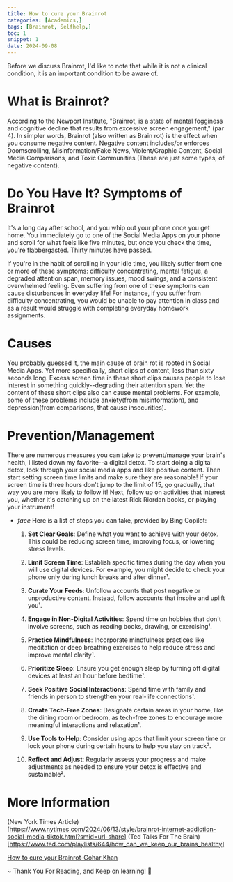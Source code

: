 ```yaml
---
title: How to cure your Brainrot
categories: [Academics,]
tags: [Brainrot, Selfhelp,]
toc: 1
snippet: 1
date: 2024-09-08
---
```

<p class="post-more-info" markdown="1">
Before we discuss Brainrot, I'd like to note that while it is not a clinical condition, it is an important condition to be aware of. 
</p>

# What is Brainrot?
 According to the Newport Institute, "Brainrot, is a state of mental fogginess and cognitive decline that results from excessive screen engagement," (par 4). In simpler words, Brainrot (also written as Brain rot) is the effect when you consume negative content. Negative content includes/or enforces Doomscrolling, Misinformation/Fake News, Violent/Graphic Content, Social Media Comparisons, and Toxic Communities (These are just some types, of negative content). 

# Do You Have It? Symptoms of Brainrot

It's a long day after school, and you whip out your phone once you get home. You immediately go to one of the Social Media Apps on your phone and scroll for what feels like five minutes, but once you check the time, you're flabbergasted. Thirty minutes have passed.

If you're in the habit of scrolling in your idle time, you likely suffer from one or more of these symptoms: difficulty concentrating, mental fatigue, a degraded attention span, memory issues, mood swings, and a consistent overwhelmed feeling. Even suffering from one of these symptoms can cause disturbances in everyday life! For instance, if you suffer from difficulty concentrating, you would be unable to pay attention in class and as a result would struggle with completing everyday homework assignments. 

# Causes

You probably guessed it, the main cause of brain rot is rooted in Social Media Apps. Yet more specifically, short clips of content, less than sixty seconds long. Excess screen time in these short clips causes people to lose interest in something quickly--degrading their attention span. Yet the content of these short clips also can cause mental problems. For example, some of these problems include anxiety(from misinformation), and depression(from comparisons, that cause insecurities).

# Prevention/Management
There are numerous measures you can take to prevent/manage your brain's health, I listed down my favorite--a digital detox.
To start doing a digital detox, look through your social media apps and like positive content. Then start setting screen time limits and make sure they are reasonable! If your screen time is three hours don't jump to the limit of 15, go gradually, that way you are more likely to follow it! Next, follow up on activities that interest you, whether it's catching up on the latest Rick Riordan books, or playing your instrument!

<ul class="collapsible" data-collapsible="accordion">
<li>
<div class="collapsible-header" markdown="1"><i class="material-icons">face</i>
Here is a list of steps you can take, provided by Bing Copilot:

</div>
<div class="collapsible-body" markdown="1">

1. **Set Clear Goals**: Define what you want to achieve with your detox. This could be reducing screen time, improving focus, or lowering stress levels.

2. **Limit Screen Time**: Establish specific times during the day when you will use digital devices. For example, you might decide to check your phone only during lunch breaks and after dinner¹.

3. **Curate Your Feeds**: Unfollow accounts that post negative or unproductive content. Instead, follow accounts that inspire and uplift you¹.

4. **Engage in Non-Digital Activities**: Spend time on hobbies that don't involve screens, such as reading books, drawing, or exercising¹.

5. **Practice Mindfulness**: Incorporate mindfulness practices like meditation or deep breathing exercises to help reduce stress and improve mental clarity¹.

6. **Prioritize Sleep**: Ensure you get enough sleep by turning off digital devices at least an hour before bedtime¹.

7. **Seek Positive Social Interactions**: Spend time with family and friends in person to strengthen your real-life connections¹.

8. **Create Tech-Free Zones**: Designate certain areas in your home, like the dining room or bedroom, as tech-free zones to encourage more meaningful interactions and relaxation¹.

9. **Use Tools to Help**: Consider using apps that limit your screen time or lock your phone during certain hours to help you stay on track².

10. **Reflect and Adjust**: Regularly assess your progress and make adjustments as needed to ensure your detox is effective and sustainable².

</div>
</li>
</ul>

# More Information

(New York Times Article)[https://www.nytimes.com/2024/06/13/style/brainrot-internet-addiction-social-media-tiktok.html?smid=url-share]
(Ted Talks For The Brain)[https://www.ted.com/playlists/644/how_can_we_keep_our_brains_healthy]

<a href="https://www.youtube.com/watch?v=UY3ZQMvregQ">How to cure your Brainrot-Gohar Khan</a>

~ 
Thank You For Reading, and
Keep on learning!
 📖 




